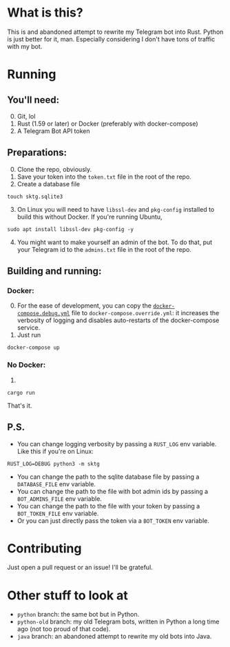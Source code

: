 # What is this?
This is and abandoned attempt to rewrite my Telegram bot into Rust.
Python is just better for it, man.
Especially considering I don't have tons of traffic with my bot.

# Running
## You'll need:
0. Git, lol
1. Rust (1.59 or later) or Docker (preferably with docker-compose)
2. A Telegram Bot API token

## Preparations:
0. Clone the repo, obviously.
1. Save your token into the `token.txt` file in the root of the repo.
2. Create a database file
```shell
touch sktg.sqlite3
```
3. On Linux you will need to have `libssl-dev` and `pkg-config`
installed to build this without Docker.
If you're running Ubuntu,
```shell
sudo apt install libssl-dev pkg-config -y
```
4. You might want to make yourself an admin of the bot.
To do that, put your Telegram id to the
`admins.txt` file in the root of the repo.

## Building and running:
### Docker:
0. For the ease of development, you can copy the 
[`docker-compose.debug.yml`](docker-compose.debug.yml) file
to `docker-compose.override.yml`:
it increases the verbosity of logging
and disables auto-restarts of the docker-compose service.
1. Just run
```shell
docker-compose up
```

### No Docker:
1.
```shell
cargo run
```
That's it.

## P.S.
* You can change logging verbosity by passing a `RUST_LOG` env variable.
Like this if you're on Linux:
```shell
RUST_LOG=DEBUG python3 -m sktg
```
* You can change the path to the sqlite database file
by passing a `DATABASE_FILE` env variable.
* You can change the path to the file with bot admin ids
by passing a `BOT_ADMINS_FILE` env variable.
* You can change the path to the file with your token
by passing a `BOT_TOKEN_FILE` env variable.
* Or you can just directly pass the token via a `BOT_TOKEN` env variable.

# Contributing
Just open a pull request or an issue!
I'll be grateful.


# Other stuff to look at
* `python` branch: the same bot but in Python.
* `python-old` branch: my old Telegram bots, written in Python a long time ago (not too proud of that code).
* `java` branch: an abandoned attempt to rewrite my old bots into Java.
